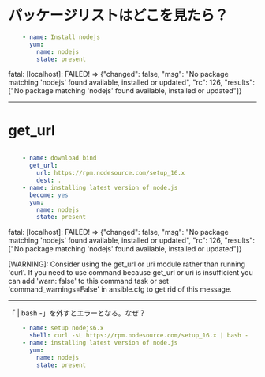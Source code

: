 # パッケージリストはどこを見たら？
```yaml
    - name: Install nodejs
      yum:
        name: nodejs
        state: present
```


fatal: [localhost]: FAILED! => {"changed": false, "msg": "No package matching 'nodejs' found available, installed or updated", "rc": 126, "results": ["No package matching 'nodejs' found available, installed or updated"]}

_____________________________________________
# get_url

```yaml

    - name: download bind
      get_url:
        url: https://rpm.nodesource.com/setup_16.x
        dest: .
    - name: installing latest version of node.js
      become: yes
      yum:
        name: nodejs
        state: present
```

fatal: [localhost]: FAILED! => {"changed": false, "msg": "No package matching 'nodejs' found available, installed or updated", "rc": 126, "results": ["No package matching 'nodejs' found available, installed or updated"]}



[WARNING]: Consider using the get_url or uri module rather than running 'curl'.  If you need to use command because get_url or uri is insufficient you can add 'warn: false' to
this command task or set 'command_warnings=False' in ansible.cfg to get rid of this message.


_____________________________________________

「 | bash -」を外すとエラーとなる。なぜ？
```yaml
    - name: setup nodejs6.x
      shell: curl -sL https://rpm.nodesource.com/setup_16.x | bash -
    - name: installing latest version of node.js
      yum:
        name: nodejs
        state: present
```



